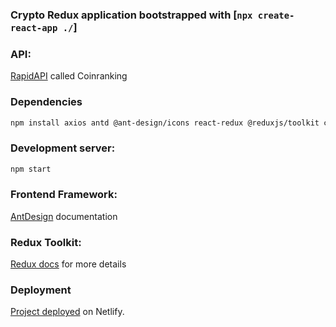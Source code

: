 ### Crypto Redux application bootstrapped with [`npx create-react-app ./`]

### API: 
[RapidAPI](https://rapidapi.com/Coinranking/api/coinranking1) called Coinranking

### Dependencies

```bash
npm install axios antd @ant-design/icons react-redux @reduxjs/toolkit chart.js react-chartjs-2 react-router-dom html-react-parser millify moment
``` 

### Development server:

```bash
npm start
```

### Frontend Framework: 
[AntDesign](https://ant.design/components/overview) documentation

### Redux Toolkit:
[Redux docs](https://redux.js.org/introduction/getting-started) for more details

### Deployment
[Project deployed](https://crypto-redux.netlify.app) on Netlify.